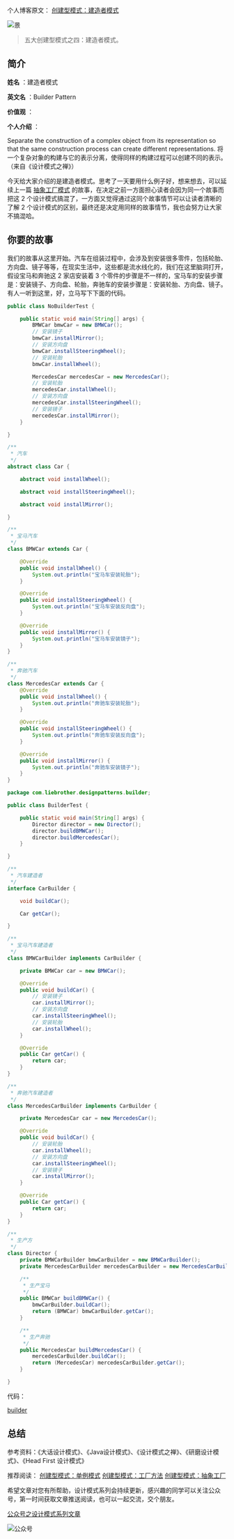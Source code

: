 个人博客原文：
[创建型模式：建造者模式](http://www.liebrother.com/builder-pattern)

![景](http://www.liebrother.com/upload/ac9ad6d82ea147b5badb22f2321d5090_0021_01.jpg) 


> 五大创建型模式之四：建造者模式。

## 简介

**姓名** ：建造者模式

**英文名** ：Builder Pattern

**价值观** ：

**个人介绍** ：

Separate the construction of a complex object from its representation so that the same construction process can create different representations.
将一个复杂对象的构建与它的表示分离，使得同样的构建过程可以创建不同的表示。
（来自《设计模式之禅》）

今天给大家介绍的是建造者模式。思考了一天要用什么例子好，想来想去，可以延续上一篇 [抽象工厂模式](https://mp.weixin.qq.com/s/zGDzkvftexHzJqaAL5oSAQ) 的故事，在决定之前一方面担心读者会因为同一个故事而把这 2 个设计模式搞混了，一方面又觉得通过这同个故事情节可以让读者清晰的了解 2 个设计模式的区别，最终还是决定用同样的故事情节，我也会努力让大家不搞混哈。

## 你要的故事

我们的故事从这里开始。汽车在组装过程中，会涉及到安装很多零件，包括轮胎、方向盘、镜子等等，在现实生活中，这些都是流水线化的，我们在这里脑洞打开，假设宝马和奔驰这 2 家店安装着 3 个零件的步骤是不一样的，宝马车的安装步骤是：安装镜子、方向盘、轮胎，奔驰车的安装步骤是：安装轮胎、方向盘、镜子。有人一听到这里，好，立马写下下面的代码。

``` java
public class NoBuilderTest {

    public static void main(String[] args) {
        BMWCar bmwCar = new BMWCar();
        // 安装镜子
        bmwCar.installMirror();
        // 安装方向盘
        bmwCar.installSteeringWheel();
        // 安装轮胎
        bmwCar.installWheel();

        MercedesCar mercedesCar = new MercedesCar();
        // 安装轮胎
        mercedesCar.installWheel();
        // 安装方向盘
        mercedesCar.installSteeringWheel();
        // 安装镜子
        mercedesCar.installMirror();
    }

}

/**
 * 汽车
 */
abstract class Car {

    abstract void installWheel();

    abstract void installSteeringWheel();

    abstract void installMirror();

}

/**
 * 宝马汽车
 */
class BMWCar extends Car {

    @Override
    public void installWheel() {
        System.out.println("宝马车安装轮胎");
    }

    @Override
    public void installSteeringWheel() {
        System.out.println("宝马车安装反向盘");
    }

    @Override
    public void installMirror() {
        System.out.println("宝马车安装镜子");
    }
}

/**
 * 奔驰汽车
 */
class MercedesCar extends Car {
    @Override
    public void installWheel() {
        System.out.println("奔驰车安装轮胎");
    }

    @Override
    public void installSteeringWheel() {
        System.out.println("奔驰车安装反向盘");
    }

    @Override
    public void installMirror() {
        System.out.println("奔驰车安装镜子");
    }
}
```


``` java
package com.liebrother.designpatterns.builder;

public class BuilderTest {

    public static void main(String[] args) {
        Director director = new Director();
        director.buildBMWCar();
        director.buildMercedesCar();
    }

}

/**
 * 汽车建造者
 */
interface CarBuilder {

    void buildCar();

    Car getCar();

}

/**
 * 宝马汽车建造者
 */
class BMWCarBuilder implements CarBuilder {

    private BMWCar car = new BMWCar();

    @Override
    public void buildCar() {
        // 安装镜子
        car.installMirror();
        // 安装方向盘
        car.installSteeringWheel();
        // 安装轮胎
        car.installWheel();
    }

    @Override
    public Car getCar() {
        return car;
    }
}

/**
 * 奔驰汽车建造者
 */
class MercedesCarBuilder implements CarBuilder {

    private MercedesCar car = new MercedesCar();

    @Override
    public void buildCar() {
        // 安装轮胎
        car.installWheel();
        // 安装方向盘
        car.installSteeringWheel();
        // 安装镜子
        car.installMirror();
    }

    @Override
    public Car getCar() {
        return car;
    }
}

/**
 * 生产方
 */
class Director {
    private BMWCarBuilder bmwCarBuilder = new BMWCarBuilder();
    private MercedesCarBuilder mercedesCarBuilder = new MercedesCarBuilder();

    /**
     * 生产宝马
     */
    public BMWCar buildBMWCar() {
        bmwCarBuilder.buildCar();
        return (BMWCar) bmwCarBuilder.getCar();
    }

    /**
     * 生产奔驰
     */
    public MercedesCar buildMercedesCar() {
        mercedesCarBuilder.buildCar();
        return (MercedesCar) mercedesCarBuilder.getCar();
    }

}
```

代码：

[builder](https://github.com/1CSH1/DesignPatterns/blob/master/src/com/liebrother/designpatterns/builder/)


## 总结



参考资料：《大话设计模式》、《Java设计模式》、《设计模式之禅》、《研磨设计模式》、《Head First 设计模式》

推荐阅读：
[创建型模式：单例模式](https://mp.weixin.qq.com/s/aJSf8yESPeex78S6W0FWWw)
[创建型模式：工厂方法](https://mp.weixin.qq.com/s/12fLnRxKCYABSItkKvU8Fw)
[创建型模式：抽象工厂](https://mp.weixin.qq.com/s/zGDzkvftexHzJqaAL5oSAQ)

希望文章对您有所帮助，设计模式系列会持续更新，感兴趣的同学可以关注公众号，第一时间获取文章推送阅读，也可以一起交流，交个朋友。

[公众号之设计模式系列文章](https://mp.weixin.qq.com/mp/homepage?__biz=MzIxMzgwMTAyMg==&hid=2&sn=c97b64288d92312f57d3c8298f8d8888)

![公众号](http://www.liebrother.com/upload/df81ac224abe46b38131a0e78f4dcf9c_wechat.jpg)

